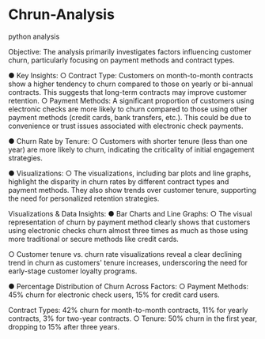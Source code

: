 # Chrun-Analysis
python analysis

Objective: The analysis primarily investigates factors influencing customer churn,
particularly focusing on payment methods and contract types.

● Key Insights:
○ Contract Type: Customers on month-to-month contracts show a higher tendency
to churn compared to those on yearly or bi-annual contracts. This suggests that
long-term contracts may improve customer retention.
○ Payment Methods: A significant proportion of customers using electronic checks
are more likely to churn compared to those using other payment methods (credit
cards, bank transfers, etc.). This could be due to convenience or trust issues
associated with electronic check payments.

● Churn Rate by Tenure:
○ Customers with shorter tenure (less than one year) are more likely to churn,
indicating the criticality of initial engagement strategies.

● Visualizations:
○ The visualizations, including bar plots and line graphs, highlight the disparity in
churn rates by different contract types and payment methods. They also show
trends over customer tenure, supporting the need for personalized retention
strategies.

Visualizations & Data Insights:
● Bar Charts and Line Graphs:
○ The visual representation of churn by payment method clearly shows that
customers using electronic checks churn almost three times as much as those
using more traditional or secure methods like credit cards.

○ Customer tenure vs. churn rate visualizations reveal a clear declining trend in
churn as customers' tenure increases, underscoring the need for early-stage
customer loyalty programs.

● Percentage Distribution of Churn Across Factors:
○ Payment Methods: 45% churn for electronic check users, 15% for credit card
users.

 Contract Types: 42% churn for month-to-month contracts, 11% for yearly
contracts, 3% for two-year contracts.
○ Tenure: 50% churn in the first year, dropping to 15% after three years.


